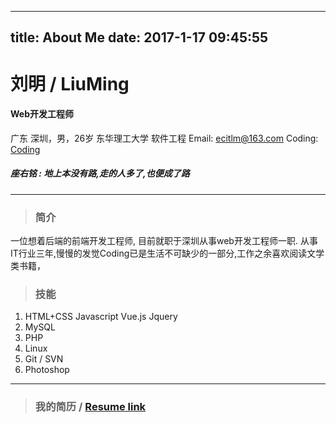 
---
title: About Me
date: 2017-1-17 09:45:55
---





# 刘明 / LiuMing

####   Web开发工程师
 广东 深圳，男，26岁
 东华理工大学 软件工程
 Email: ecitlm@163.com
 Coding: [Coding](https://coding.net/u/ecit)


##### 座右铭 : 地上本没有路,走的人多了,也便成了路

--------------------------------



>###  简介

一位想着后端的前端开发工程师, 目前就职于深圳从事web开发工程师一职.  从事IT行业三年,慢慢的发觉Coding已是生活不可缺少的一部分,工作之余喜欢阅读文学类书籍，


>### 技能

1. HTML+CSS  Javascript  Vue.js  Jquery
1. MySQL
1. PHP
1. Linux
1. Git / SVN
1. Photoshop

-------

>### 我的简历 /  [Resume link](http://me.it919.cn)
